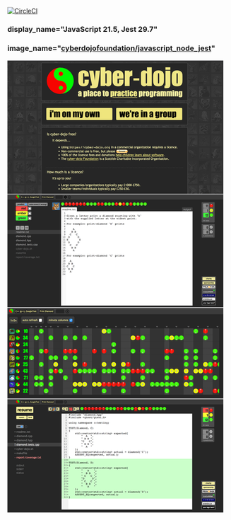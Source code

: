 [![CircleCI](https://circleci.com/gh/cyber-dojo-start-points/javascript-jest.svg?style=svg)](https://circleci.com/gh/cyber-dojo-start-points/javascript-jest)

### display_name="JavaScript 21.5, Jest 29.7"
### image_name="[cyberdojofoundation/javascript_node_jest](https://hub.docker.com/repository/docker/cyberdojofoundation/javascript_node_jest)"

![cyber-dojo.org home page](https://github.com/cyber-dojo/cyber-dojo/blob/master/shared/home_page_snapshot.png)
